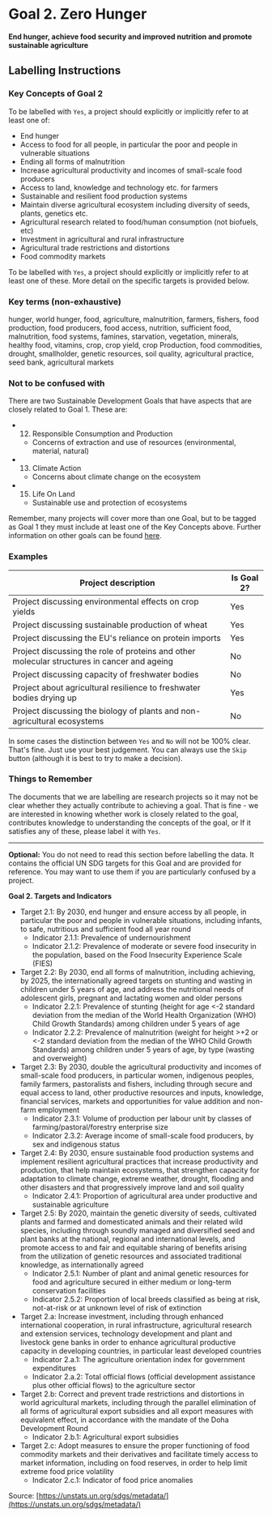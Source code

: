 # Goal 2. Zero Hunger
**End hunger, achieve food security and improved nutrition and promote sustainable agriculture**

## Labelling Instructions

### Key Concepts of Goal 2

To be labelled with `Yes`, a project should explicitly or implicitly refer to at least one of:

- End hunger
- Access to food for all people, in particular the poor and people in vulnerable situations
- Ending all forms of malnutrition
- Increase agricultural productivity and incomes of small-scale food producers
- Access to land, knowledge and technology etc. for farmers
- Sustainable and resilient food production systems
- Maintain diverse agricultural ecosystem including diversity of seeds, plants, genetics etc.
- Agricultural research related to food/human consumption (not biofuels, etc)
- Investment in agricultural and rural infrastructure
- Agricultural trade restrictions and distortions
- Food commodity markets

To be labelled with `Yes`, a project should explicitly or implicitly refer to at least one of these. More detail on the specific targets is provided below.

### Key terms (non-exhaustive)
hunger, world hunger, food, agriculture, malnutrition, farmers, fishers, food production, food producers, food access, nutrition, sufficient food, malnutrition, food systems, famines, starvation, vegetation, minerals, healthy food, vitamins, crop, crop yield, crop Production, food commodities, drought, smallholder, genetic resources, soil quality, agricultural practice, seed bank, agricultural markets 

### Not to be confused with

There are two Sustainable Development Goals that have aspects that are closely related to Goal 1. These are:

- 12. Responsible Consumption and Production
  - Concerns of extraction and use of resources (environmental, material, natural)
- 13. Climate Action
  - Concerns about climate change on the ecosystem
- 15. Life On Land
  - Sustainable use and protection of ecosystems

Remember, many projects will cover more than one Goal, but to be tagged as Goal 1 they must include at least one of the Key Concepts above. Further information on other goals can be found [here](https://unstats.un.org/sdgs/metadata/).

### Examples

| Project description                                                                        | Is Goal 2? |
|--------------------------------------------------------------------------------------------|------------|
| Project discussing environmental effects on crop yields                        | Yes        |
| Project discussing sustainable production of wheat                                         | Yes        |
| Project discussing the EU's reliance on protein imports                                    | Yes        |
| Project discussing the role of proteins and other molecular structures in cancer and ageing | No         |
| Project discussing capacity of freshwater bodies                                      | No         |
| Project about agricultural resilience to freshwater bodies drying up                                      | Yes         |
| Project discussing the biology of plants and non-agricultural ecosystems                       | No         |

In some cases the distinction between `Yes` and `No` will not be 100% clear. That's fine. Just use your best judgement. You can always use the `Skip` button (although it is best to try to make a decision).


### Things to Remember

The documents that we are labelling are research projects so it may not be clear whether they actually contribute to achieving a goal. That is fine - we are interested in knowing whether work is closely related to the goal, contributes knowledge to understanding the concepts of the goal, or If it satisfies any of these, please label it with `Yes`.


---

**Optional:** You do not need to read this section before labelling the data. It contains the official UN SDG targets for this Goal and are provided for reference. You may want to use them if you are particularly confused by a project.


**Goal 2. Targets and Indicators**

- Target 2.1: By 2030, end hunger and ensure access by all people, in particular the poor and people in vulnerable situations, including infants, to safe, nutritious and sufficient food all year round
  - Indicator 2.1.1: Prevalence of undernourishment
  - Indicator 2.1.2: Prevalence of moderate or severe food insecurity in the population, based on the Food Insecurity Experience Scale (FIES)
- Target 2.2: By 2030, end all forms of malnutrition, including achieving, by 2025, the internationally agreed targets on stunting and wasting in children under 5 years of age, and address the nutritional needs of adolescent girls, pregnant and lactating women and older persons
  - Indicator 2.2.1: Prevalence of stunting (height for age <-2 standard deviation from the median of the World Health Organization (WHO) Child Growth Standards) among children under 5 years of age
  - Indicator 2.2.2: Prevalence of malnutrition (weight for height >+2 or <-2 standard deviation from the median of the WHO Child Growth Standards) among children under 5 years of age, by type (wasting and overweight)
- Target 2.3: By 2030, double the agricultural productivity and incomes of small-scale food producers, in particular women, indigenous peoples, family farmers, pastoralists and fishers, including through secure and equal access to land, other productive resources and inputs, knowledge, financial services, markets and opportunities for value addition and non-farm employment
  - Indicator 2.3.1: Volume of production per labour unit by classes of farming/pastoral/forestry enterprise size
  - Indicator 2.3.2: Average income of small-scale food producers, by sex and indigenous status
- Target 2.4: By 2030, ensure sustainable food production systems and implement resilient agricultural practices that increase productivity and production, that help maintain ecosystems, that strengthen capacity for adaptation to climate change, extreme weather, drought, flooding and other disasters and that progressively improve land and soil quality
  - Indicator 2.4.1: Proportion of agricultural area under productive and sustainable agriculture
- Target 2.5: By 2020, maintain the genetic diversity of seeds, cultivated plants and farmed and domesticated animals and their related wild species, including through soundly managed and diversified seed and plant banks at the national, regional and international levels, and promote access to and fair and equitable sharing of benefits arising from the utilization of genetic resources and associated traditional knowledge, as internationally agreed
  - Indicator 2.5.1: Number of plant and animal genetic resources for food and agriculture secured in either medium or long-term conservation facilities
  - Indicator 2.5.2: Proportion of local breeds classified as being at risk, not-at-risk or at unknown level of risk of extinction
- Target 2.a: Increase investment, including through enhanced international cooperation, in rural infrastructure, agricultural research and extension services, technology development and plant and livestock gene banks in order to enhance agricultural productive capacity in developing countries, in particular least developed countries
  - Indicator 2.a.1: The agriculture orientation index for government expenditures
  - Indicator 2.a.2: Total official flows (official development assistance plus other official flows) to the agriculture sector
- Target 2.b: Correct and prevent trade restrictions and distortions in world agricultural markets, including through the parallel elimination of all forms of agricultural export subsidies and all export measures with equivalent effect, in accordance with the mandate of the Doha Development Round
  - Indicator 2.b.1: Agricultural export subsidies
- Target 2.c: Adopt measures to ensure the proper functioning of food commodity markets and their derivatives and facilitate timely access to market information, including on food reserves, in order to help limit extreme food price volatility
  - Indicator 2.c.1: Indicator of food price anomalies

Source: [https://unstats.un.org/sdgs/metadata/](https://unstats.un.org/sdgs/metadata/)
